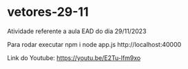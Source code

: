 # vetores-29-11

Atividade referente a aula EAD do dia 29/11/2023

Para rodar executar 
npm i
node app.js
http://localhost:40000

Link do Youtube:
https://youtu.be/E2Tu-lfm9xo

